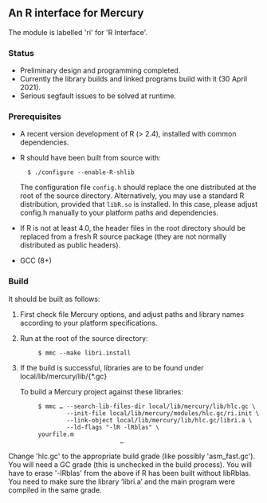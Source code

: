 ## An R interface for Mercury

The module is labelled 'ri' for 'R Interface'.

### Status

+ Preliminary design and programming completed.  
+ Currently the library builds and linked programs build with it 
(30 April 2021).  
+ Serious segfault issues to be solved at runtime.  

### Prerequisites

+ A recent version development of R (> 2.4), installed with common
  dependencies.

+ R should have been built from source with:

        $ ./configure --enable-R-shlib

  The configuration file `config.h` should replace the one
  distributed at the root of the source directory.
  Alternatively, you may use a standard R distribution, provided
  that `libR.so` is installed. In this case, please adjust config.h
  manually to your platform paths and dependencies.

+ If R is not at least 4.0, the header files in the
  root directory should be replaced from a fresh R source package
  (they are not normally distributed as public headers).

+ GCC (8+)

### Build

It should be built as follows:

1. First check file Mercury options, and adjust paths and library
   names according to your platform specifications.

2. Run at the root of the source directory:

            $ mmc --make libri.install

3. If the build is successful, libraries are to be found under
    local/lib/mercury/lib/{*.gc}

    To build a Mercury project against these libraries:

            $ mmc … --search-lib-files-dir local/lib/mercury/lib/hlc.gc \
                    --init-file local/lib/mercury/modules/hlc.gc/ri.init \
                    --link-object local/lib/mercury/lib/hlc.gc/libri.a \
                    --ld-flags "-lR -lRblas" \
		    yourfile.m
                                   …
Change 'hlc.gc' to the appropriate build grade (like possibly 'asm_fast.gc').
You will need a GC grade (this is unchecked in the build process).
You will have to erase '-lRblas' from the above if R has been built without
libRblas.
You need to make sure the library ‘libri.a’ and the main program were compiled
in  the same grade.
